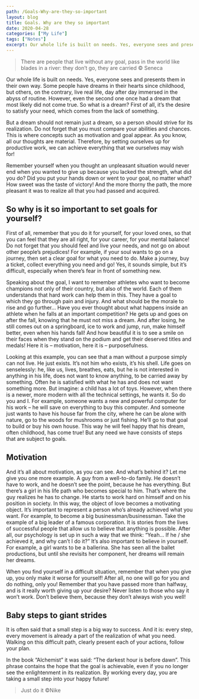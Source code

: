```yaml
---
path: /Goals-Why-are-they-so-important
layout: blog
title: Goals. Why are they so important
date: 2020-04-28
categories: ["My Life"]
tags: ["Notes"]
excerpt: Our whole life is built on needs. Yes, everyone sees and presents them in their own way. Some people have dreams in their hearts since childhood, but others, on the contrary, live real life, day after day immersed in the abyss of routine. However, even the second one once had a dream that most likely did not come true. So what is a dream? First of all, it’s the desire to satisfy your need, which comes from the lack of something.
---
```


> There are people that live without any goal, pass in the world like blades in a river: they don’t go, they are carried
> © Seneca

Our whole life is built on needs. Yes, everyone sees and presents them in their own way. Some people have dreams in their hearts since childhood, but others, on the contrary, live real life, day after day immersed in the abyss of routine. However, even the second one once had a dream that most likely did not come true. So what is a dream? First of all, it’s the desire to satisfy your need, which comes from the lack of something.

But a dream should not remain just a dream, so a person should strive for its realization. Do not forget that you must compare your abilities and chances. This is where concepts such as motivation and goal appear. As you know, all our thoughts are material. Therefore, by setting ourselves up for productive work, we can achieve everything that we ourselves may wish for!

Remember yourself when you thought an unpleasant situation would never end when you wanted to give up because you lacked the strength, what did you do? Did you put your hands down or went to your goal, no matter what? How sweet was the taste of victory! And the more thorny the path, the more pleasant it was to realize all that you had passed and acquired.

## So why is it so important to set goals for yourself?

First of all, remember that you do it for yourself, for your loved ones, so that you can feel that they are all right, for your career, for your mental balance! Do not forget that you should feel and live your needs, and not go on about other people’s prejudices! For example, if your soul wants to go on a journey, then set a clear goal for what you need to do. Make a journey, buy a ticket, collect everything you need and go! Yes, it sounds simple, but it’s difficult, especially when there’s fear in front of something new.

Speaking about the goal, I want to remember athletes who want to become champions not only of their country, but also of the world. Each of them understands that hard work can help them in this. They have a goal to which they go through pain and injury. And what should be the morale to rise and go further… Have you ever thought about what happens inside an athlete when he falls at an important competition? He gets up and goes on after the fall, knowing that he must not miss a dream. And after losing, he still comes out on a springboard, ice to work and jump, run, make himself better, even when his hands fall! And how beautiful it is to see a smile on their faces when they stand on the podium and get their deserved titles and medals! Here it is – motivation, here it is – purposefulness.

Looking at this example, you can see that a man without a purpose simply can not live. He just exists. It’s not him who exists, it’s his shell. Life goes on senselessly: he, like us, lives, breathes, eats, but he is not interested in anything in his life, does not want to know anything, to be carried away by something. Often he is satisfied with what he has and does not want something more. But imagine: a child has a lot of toys. However, when there is a newer, more modern with all the technical settings, he wants it. So do you and I. For example, someone wants a new and powerful computer for his work – he will save on everything to buy this computer. And someone just wants to have his house far from the city, where he can be alone with nature, go to the woods for mushrooms or just fishing. He’ll go to that goal to build or buy his own house. This way he will feel happy that his dream, often childhood, has come true! But any need we have consists of steps that are subject to goals.

## Motivation

And it’s all about motivation, as you can see. And what’s behind it? Let me give you one more example. A guy from a well-to-do family. He doesn’t have to work, and he doesn’t see the point, because he has everything. But there’s a girl in his life path who becomes special to him. That’s where the guy realizes he has to change. He starts to work hard on himself and on his position in society. In this way, the object of love becomes a motivating object. It’s important to represent a person who’s already achieved what you want. For example, to become a big businessman/businessman. Take the example of a big leader of a famous corporation. It is stories from the lives of successful people that allow us to believe that anything is possible. After all, our psychology is set up in such a way that we think: “Yeah… If he / she achieved it, and why can’t I do it?” It’s also important to believe in yourself. For example, a girl wants to be a ballerina. She has seen all the ballet productions, but until she revisits her component, her dreams will remain her dreams.

When you find yourself in a difficult situation, remember that when you give up, you only make it worse for yourself! After all, no one will go for you and do nothing, only you! Remember that you have passed more than halfway, and is it really worth giving up your desire? Never listen to those who say it won’t work. Don’t believe them, because they don’t always wish you well!

## Baby steps to giant strides

It is often said that a small step is a big way to success. And it is: every step, every movement is already a part of the realization of what you need. Walking on this difficult path, clearly present each of your actions, follow your plan.

In the book “Alchemist” it was said: “The darkest hour is before dawn”. This phrase contains the hope that the goal is achievable, even if you no longer see the enlightenment in its realization. By working every day, you are taking a small step into your happy future!

> Just do it
> ©Nike
